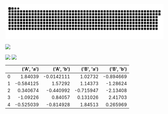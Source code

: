 <picture>
  <source media="(prefers-color-scheme: dark)" srcset="github-user-contribution.svg" />
  <source media="(prefers-color-scheme: light)" srcset="github-user-contribution.svg" />
  <img alt="github-snake" src="github-user-contribution.svg" />
</picture>

![](https://github-profile-summary-cards.vercel.app/api/cards/profile-details?username=Neko1313&theme=solarized_dark)

![](https://github-profile-summary-cards.vercel.app/api/cards/repos-per-language?username=Neko1313&theme=solarized_dark)
![](https://github-profile-summary-cards.vercel.app/api/cards/productive-time?username=Neko1313&theme=solarized_dark)


|    |   ('A', 'a') |   ('A', 'b') |   ('B', 'a') |   ('B', 'b') |
|---:|-------------:|-------------:|-------------:|-------------:|
|  0 |     1.84039  |   -0.0142111 |     1.02732  |    -0.894669 |
|  1 |    -0.584125 |    1.57292   |     1.14373  |    -1.28624  |
|  2 |     0.340674 |   -0.440992  |    -0.715947 |    -2.13408  |
|  3 |    -1.09226  |    0.84057   |     0.131026 |     2.41703  |
|  4 |    -0.525039 |   -0.814928  |     1.84513  |     0.265969 |



